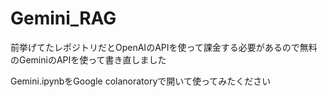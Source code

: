 # Gemini_RAG

前挙げてたレポジトリだとOpenAIのAPIを使って課金する必要があるので無料のGeminiのAPIを使って書き直しました

Gemini.ipynbをGoogle colanoratoryで開いて使ってみたください
